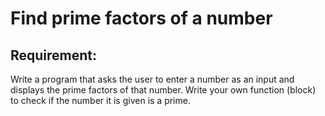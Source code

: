 # Find prime factors of a number

## Requirement:

Write a program that asks the user to enter a number as an input and displays the prime  factors of that number.
Write your own function (block) to check if the number it is given is a prime.
